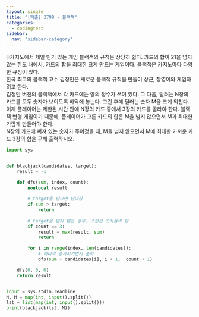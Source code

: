 ```yaml
---
layout: single
title: "[백준] 2798 - 블랙잭"
categories:
  - codingtest
sidebar:
  nav: "sidebar-category"
---
```


💡카지노에서 제일 인기 있는 게임 블랙잭의 규칙은 상당히 쉽다. 카드의 합이 21을 넘지 않는 한도 내에서, 카드의 합을 최대한 크게 만드는 게임이다. 블랙잭은 카지노마다 다양한 규정이 있다.<br />
한국 최고의 블랙잭 고수 김정인은 새로운 블랙잭 규칙을 만들어 상근, 창영이와 게임하려고 한다.<br />
김정인 버전의 블랙잭에서 각 카드에는 양의 정수가 쓰여 있다. 그 다음, 딜러는 N장의 카드를 모두 숫자가 보이도록 바닥에 놓는다. 그런 후에 딜러는 숫자 M을 크게 외친다.<br />
이제 플레이어는 제한된 시간 안에 N장의 카드 중에서 3장의 카드를 골라야 한다. 블랙잭 변형 게임이기 때문에, 플레이어가 고른 카드의 합은 M을 넘지 않으면서 M과 최대한 가깝게 만들어야 한다.<br />
N장의 카드에 써져 있는 숫자가 주어졌을 때, M을 넘지 않으면서 M에 최대한 가까운 카드 3장의 합을 구해 출력하시오.

``` python
import sys


def blackjack(candidates, target):
    result = -1

    def dfs(sum, index, count):
        nonlocal result
        
        # target을 넘으면 넘어감
        if sum > target:
            return
        
        # target을 넘지 않는 경우, 조합된 숫자들의 합
        if count == 3:
            result = max(result, sum)
            return

        for i in range(index, len(candidates)):
            # 하나씩 증가시키면서 순회
            dfs(sum + candidates[i], i + 1,  count + 1)

    dfs(0, 0, 0)
    return result


input = sys.stdin.readline
N, M = map(int, input().split())
lst = list(map(int, input().split()))
print(blackjack(lst, M))
```
